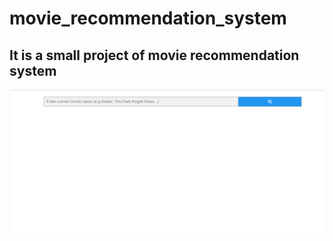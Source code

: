 # movie_recommendation_system
<h2>It is a small project of movie recommendation system</h2>
<p align="center">
  <img src="Final_output/a.png" width="500" >
</p>
